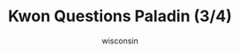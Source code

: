 ---
media: "images/rounds/round_4_1/kwon_questions_paladin_3.png"
media_type: image
type: art
title: Kwon Questions Paladin (3/4)
author: [wisconsin]
desc: Kwon Myong-hwa accuses Paladin Trieu of being a traitor.
---